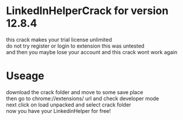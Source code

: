 # LinkedInHelperCrack for version 12.8.4

this crack makes your trial license unlimited<br>
do not try register or login to extension this was untested<br>
and then you maybe lose your account and this crack wont work again

# Useage
download the crack folder and move to some save place<br>
then go to chrome://extensions/ url and check developer mode<br>
next click on load unpacked and select crack folder<br>
now you have your LinkedinHelper for free!
